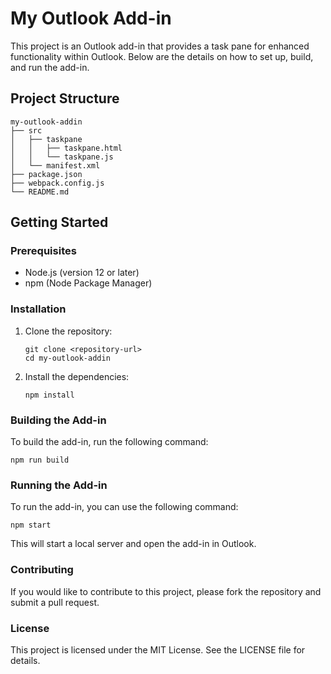 # My Outlook Add-in

This project is an Outlook add-in that provides a task pane for enhanced functionality within Outlook. Below are the details on how to set up, build, and run the add-in.

## Project Structure

```
my-outlook-addin
├── src
│   ├── taskpane
│   │   ├── taskpane.html
│   │   └── taskpane.js
│   └── manifest.xml
├── package.json
├── webpack.config.js
└── README.md
```

## Getting Started

### Prerequisites

- Node.js (version 12 or later)
- npm (Node Package Manager)

### Installation

1. Clone the repository:
   ```
   git clone <repository-url>
   cd my-outlook-addin
   ```

2. Install the dependencies:
   ```
   npm install
   ```

### Building the Add-in

To build the add-in, run the following command:
```
npm run build
```

### Running the Add-in

To run the add-in, you can use the following command:
```
npm start
```

This will start a local server and open the add-in in Outlook.

### Contributing

If you would like to contribute to this project, please fork the repository and submit a pull request.

### License

This project is licensed under the MIT License. See the LICENSE file for details.
